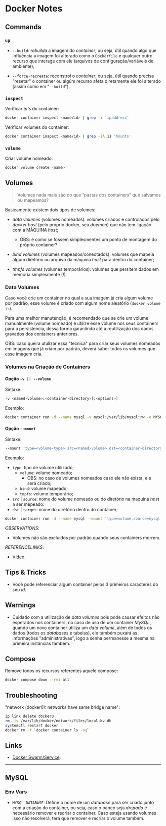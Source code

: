 # Docker Notes

## Commands

### `up`

- `--build`: _rebuilda_ a imagem do _container_, ou seja, útil quando algo que influência a imagem foi alterado como o `Dockerfile` e qualquer outro recurso que interage com ele (arquivos de configuração/variáveis de ambiente);

- `--force-recreate`: reconstroi o _container_, ou seja, útil quando precisa "resetar" o container ou algúm recurso afeta diretamente ele foi alterado (assim como em "`--build`").

### `inspect`

Verificar _ip's_ do container:
```sh
docker container inspect <name/id> | grep -i 'ipaddress'
```

Verificar volumes do container:
```sh
docker container inspect <name/id> | grep -iA 11 'mounts'
```

### `volume`

Criar volume nomeado:
```sh
docker volume create <name>
```

## Volumes

> Volumes nada mais são do que "pastas dos containers" que salvamos ou mapeamos?

Basicamente existem dois tipos de volumes:

- _data volumes_ (volumes nomeados): volumes criados e controlados pelo _docker host_ (pelo próprio docker, seu _daemon_) que não tem ligação com a MÁQUINA _host_;
	- OBS: é como se fossem simplesmentes um ponto de montagem do próprio container?

- _bind volumes_ (volumes mapeados/conectados): volumes que mapeia algum diretório ou arquivo da máquina _host_ para dentro do container;

- _tmpfs volumes_ (volumes temporários): volumes que persitem dados em memória simplesmente (!).

### Data Volumes

Caso você crie um container no qual a sua imagem já cria algum volume por padrão, esse volume é criado com algum nome aleatório (`docker volume ls`).

Para uma melhor manutenção, é recomendado que se crie um volume manualmente (volume nomeado) e utilize esse volume nos seus containers para a persistencia, dessa forma garantindo até a reutilização dos dados gravados dos containers anteriores.

OBS: caso queira utulizar essa "tecnica" para criar seus volumes nomeados em imagens que já criam por padrão, deverá saber todos os volumes que esse imagem cria.

### Volumes na Criação de Containers

#### Opção `-v || --volume`

Sintaxe:
```sh
-v <named-volume>:<container-directory>[:<options>]
```

Exemplo:
```sh
docker container run -d --name mysql -v mysql:/var/lib/mysql:rw -e MYSQL_ROOT_PASSWORD=root mysql:latest
```

#### Opção `--mount`

Sintaxe:
```sh
--mount 'type=<volume-type>,src=<named-volume>,dst=<container-directory>[,<options>,...]'
```

Exemplo:

- `type`: tipo de volume utilizado;
	- `volume`: volume nomeado;
		- OBS: no caso de volumes nomeados caso ele não exista, ele será criado;
	- `bind`: volume mapeado;
	- `tmpfs`: volume temporário;
- `src` | `source`: nome do volume nomeado ou do diretório na maquina _host_ a ser mepeado:
- `dst` | `target`: nome do diretório dentro do container;

```sh
docker container run -d --name mysql --mount 'type=volume,source=mysql-db,target=/var/lib/mysql,readonly' -e MYSQL_ROOT_PASSWORD=root mysql:latest
```

_OBSERVATIONS_:
- Volumes não são excluídos por padrão quando seus containers morrem.

_REFERENCELINKS_:
- [Vídeo](https://www.youtube.com/watch?v=StQYXkFgeeA).

## Tips & Tricks

- Você pode referenciar algum container pelos 3 primeiros caracteres do seu _id_.

## Warnings

- Cuidado com a utilização de _data volumes_ pois pode causar efeitos não esperados nos containers, no caso de uso de um container _MySQL_, quando um novo container utiliza um _data volume_, além de todos os dados (todos os _databases_ e tabelas), ele também puxará as informações "administrativas", logo a senha permanesse a mesma na primeira instâncias também.

## Compose

Remove todos os recursos referentes aquele compose:
```sh
docker compose down --rmi all
```

## Troubleshooting

"network (docker0): networks have same bridge name":
```sh
ip link delete docker0
rm -iv /var/lib/docker/network/files/local-kv.db
systemctl restart docker
docker rm -f `docker container ls -aq`
```

## Links

- [Docker Swarm/Service](https://www.cloudbees.com/blog/running-services-within-docker-swarm).

---

## MySQL

### Env Vars

- `MYSQL_DATABASE`: Define o nome de um _database_ para ser criado junto com a criação do container, ou seja, caso o banco seja _dropado_ é necessário remover e recriar o container. Caso esteja usando volumes isso não resolverá, terá que remover e recriar o volume também.
